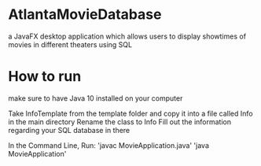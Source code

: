 # AtlantaMovieDatabase
a JavaFX desktop application which allows users to display showtimes of movies in different theaters using SQL

# How to run
make sure to have Java 10 installed on your computer

Take InfoTemplate from the template folder and copy it into a file called Info in the main directory
Rename the class to Info
Fill out the information regarding your SQL database in there

In the Command Line, Run:
'javac MovieApplication.java'
'java MovieApplication'
